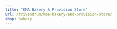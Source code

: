 ```yaml
---
title: "KMA Bakery & Provision Store"
url: /trivandrum/kma-bakery-and-provision-store/
shop: bakery
---
```

